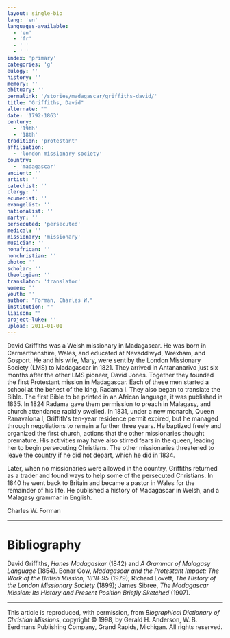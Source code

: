 ```yaml
---
layout: single-bio
lang: 'en'
languages-available:
  - 'en'
  - 'fr'
  - ' '
  - ' '
index: 'primary'
categories: 'g'
eulogy: ''
history: ''
memory: ''
obituary: ''
permalink: '/stories/madagascar/griffiths-david/'
title: "Griffiths, David"
alternate: ""
date: '1792-1863'
century:
  - '19th'
  - '18th'
tradition: 'protestant'
affiliation:
  - 'london missionary society'
country:
  - 'madagascar'
ancient: ''
artist: ''
catechist: ''
clergy: ''
ecumenist: ''
evangelist: ''
nationalist: ''
martyr: ''
persecuted: 'persecuted'
medical: ''
missionary: 'missionary'
musician: ''
nonafrican: ''
nonchristian: ''
photo: ''
scholar: ''
theologian: ''
translator: 'translator'
women: ''
youth: ''
author: "Forman, Charles W."
institution: ""
liaison: ""
project-luke: ''
upload: 2011-01-01
---
```




David Griffiths was a Welsh missionary in Madagascar. He was born in Carmarthenshire, Wales, and educated at Nevaddlwyd, Wrexham, and Gosport. He and his wife, Mary, were sent by the London Missionary Society (LMS) to Madagascar in 1821. They arrived in Antananarivo just six months after the other LMS pioneer, David Jones. Together they founded the first Protestant mission in Madagascar. Each of these men started a school at the behest of the king, Radama I. They also began to translate the Bible. The first Bible to be printed in an African language, it was published in 1835. In 1824 Radama gave them permission to preach in Malagasy, and church attendance rapidly swelled. In 1831, under a new monarch, Queen Ranavalona I, Griffith's ten-year residence permit expired, but he managed through negotiations to remain a further three years. He baptized freely and organized the first church, actions that the other missionaries thought premature. His activities may have also stirred fears in the queen, leading her to begin persecuting Christians. The other missionaries threatened to leave the country if he did not depart, which he did in 1834.

Later, when no missionaries were allowed in the country, Griffiths returned as a trader and found ways to help some of the persecuted Christians. In 1840 he went back to Britain and became a pastor in Wales for the remainder of his life. He published a history of Madagascar in Welsh, and a Malagasy grammar in English.

Charles W. Forman

---

# Bibliography

David Griffiths, *Hanes Madagaskar* (1842) and *A Grammar of Malagasy Language* (1854). Bonar Gow, *Madagascar and the Protestant Impact: The Work of the British Mission, 1818-95* (1979); Richard Lovett, *The History of the London Missionary Society* (1899); James Sibree, *The Madagascar Mission: Its History and Present Position Briefly Sketched* (1907).

---

This article is reproduced, with permission, from *Biographical Dictionary of Christian Missions*, copyright © 1998, by Gerald H. Anderson, W. B. Eerdmans Publishing Company, Grand Rapids, Michigan. All rights reserved.
